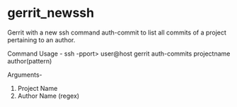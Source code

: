 gerrit_newssh
=============
Gerrit with a new ssh command auth-commit to list all commits of a project pertaining to an author.

Command Usage - 
ssh -pport> user@host gerrit auth-commits projectname author(pattern)

Arguments-
1. Project Name
2. Author Name (regex)
